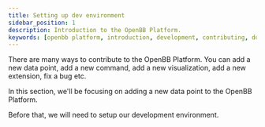 ```yaml
---
title: Setting up dev environment
sidebar_position: 1
description: Introduction to the OpenBB Platform.
keywords: [openbb platform, introduction, development, contributing, documentation]
---
```




There are many ways to contribute to the OpenBB Platform. You can add a new data point, add a new command, add a new visualization, add a new extension, fix a bug etc.

In this section, we'll be focusing on adding a new data point to the OpenBB Platform.

Before that, we will need to setup our development environment.
